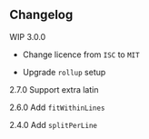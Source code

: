 ## Changelog

WIP 3.0.0 

- Change licence from `ISC` to `MIT`

- Upgrade `rollup` setup

2.7.0 Support extra latin

2.6.0 Add `fitWithinLines`

2.4.0 Add `splitPerLine`